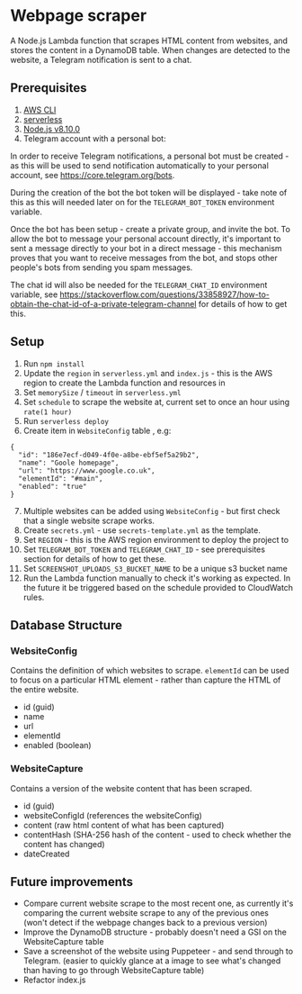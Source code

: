 # Webpage scraper

A Node.js Lambda function that scrapes HTML content from websites, and stores the content in a DynamoDB table. When changes are detected to the website, a Telegram notification is sent to a chat.

## Prerequisites
1. [AWS CLI](https://aws.amazon.com/cli/)
2. [serverless](https://serverless.com/framework/)
3. [Node.js v8.10.0 ](https://nodejs.org/en/)
4. Telegram account with a personal bot:

In order to receive Telegram notifications, a personal bot must be created - as this will be used to send notification automatically to your personal account, see  https://core.telegram.org/bots. 

During the creation of the bot the bot token will be displayed - take note of this as this will needed later on for the `TELEGRAM_BOT_TOKEN` environment variable.

Once the bot has been setup - create a private group, and invite the bot. To allow the bot to message your personal account directly, it's important to sent a message directly to your bot in a direct message - this mechanism proves that you want to receive messages from the bot, and stops other people's bots from sending you spam messages.

The chat id will also be needed for the `TELEGRAM_CHAT_ID` environment variable, see https://stackoverflow.com/questions/33858927/how-to-obtain-the-chat-id-of-a-private-telegram-channel for details of how to get this. 

## Setup

1. Run `npm install`
2. Update the `region` in `serverless.yml` and `index.js` - this is the AWS region to create the Lambda function and resources in
3. Set `memorySize` / `timeout` in `serverless.yml`
4. Set `schedule` to scrape the website at, current set to once an hour using `rate(1 hour)`
5. Run `serverless deploy`
6. Create item in `WebsiteConfig` table , e.g:
```
{
  "id": "186e7ecf-d049-4f0e-a8be-ebf5ef5a29b2",
  "name": "Goole homepage",
  "url": "https://www.google.co.uk",
  "elementId": "#main",
  "enabled": "true"
}
```
7. Multiple websites can be added using `WebsiteConfig` - but first check that a single website scrape works.
8. Create `secrets.yml` - use `secrets-template.yml` as the template.
9. Set `REGION` - this is the AWS region environment to deploy the project to
10. Set `TELEGRAM_BOT_TOKEN` and `TELEGRAM_CHAT_ID` - see prerequisites section for details of how to get these.
11. Set `SCREENSHOT_UPLOADS_S3_BUCKET_NAME` to be a unique s3 bucket name
12. Run the Lambda function manually to check it's working as expected. In the future it be triggered based on the schedule provided to CloudWatch rules.

## Database Structure
### WebsiteConfig
Contains the definition of which websites to scrape. `elementId` can be used to focus on a particular HTML element - rather than capture the HTML of the entire website.
- id (guid)
- name
- url
- elementId 
- enabled (boolean)

### WebsiteCapture
Contains a version of the website content that has been scraped.
- id (guid)
- websiteConfigId (references the websiteConfig)
- content (raw html content of what has been captured)
- contentHash (SHA-256 hash of the content - used to check whether the content has changed)
- dateCreated

## Future improvements
- Compare current website scrape to the most recent one, as currently it's comparing the current website scrape to any of the previous ones (won't detect if the webpage changes back to a previous version)
- Improve the DynamoDB structure - probably doesn't need a GSI on the WebsiteCapture table
- Save a screenshot of the website using Puppeteer - and send through to Telegram. (easier to quickly glance at a image to see what's changed than having to go through WebsiteCapture table)
- Refactor index.js